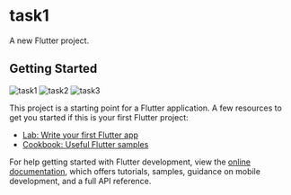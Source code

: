 # task1

A new Flutter project.

## Getting Started


![task1](https://github.com/user-attachments/assets/23944f12-8f43-4e4d-a22c-a32c9e632cbe)
![task2](https://github.com/user-attachments/assets/07532aa6-e6ad-4dbe-b15a-6ee8eb0d5a85)
![task3](https://github.com/user-attachments/assets/1dad1cc1-3fb2-4c3c-8054-5c1e739fda7f)


This project is a starting point for a Flutter application.
A few resources to get you started if this is your first Flutter project:


- [Lab: Write your first Flutter app](https://docs.flutter.dev/get-started/codelab)
- [Cookbook: Useful Flutter samples](https://docs.flutter.dev/cookbook)

For help getting started with Flutter development, view the
[online documentation](https://docs.flutter.dev/), which offers tutorials,
samples, guidance on mobile development, and a full API reference.
